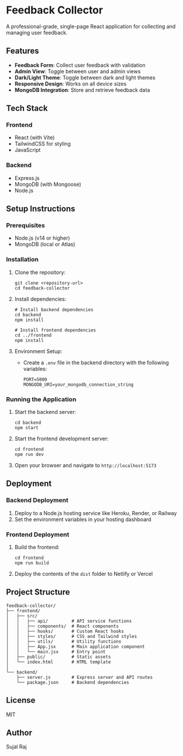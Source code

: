 # Feedback Collector

A professional-grade, single-page React application for collecting and managing user feedback.

## Features

- **Feedback Form**: Collect user feedback with validation
- **Admin View**: Toggle between user and admin views
- **Dark/Light Theme**: Toggle between dark and light themes
- **Responsive Design**: Works on all device sizes
- **MongoDB Integration**: Store and retrieve feedback data

## Tech Stack

### Frontend
- React (with Vite)
- TailwindCSS for styling
- JavaScript

### Backend
- Express.js
- MongoDB (with Mongoose)
- Node.js

## Setup Instructions

### Prerequisites
- Node.js (v14 or higher)
- MongoDB (local or Atlas)

### Installation

1. Clone the repository:
   ```
   git clone <repository-url>
   cd feedback-collector
   ```

2. Install dependencies:
   ```
   # Install backend dependencies
   cd backend
   npm install

   # Install frontend dependencies
   cd ../frontend
   npm install
   ```

3. Environment Setup:
   - Create a `.env` file in the backend directory with the following variables:
     ```
     PORT=5000
     MONGODB_URI=your_mongodb_connection_string
     ```

### Running the Application

1. Start the backend server:
   ```
   cd backend
   npm start
   ```

2. Start the frontend development server:
   ```
   cd frontend
   npm run dev
   ```

3. Open your browser and navigate to `http://localhost:5173`

## Deployment

### Backend Deployment
1. Deploy to a Node.js hosting service like Heroku, Render, or Railway
2. Set the environment variables in your hosting dashboard

### Frontend Deployment
1. Build the frontend:
   ```
   cd frontend
   npm run build
   ```
2. Deploy the contents of the `dist` folder to Netlify or Vercel

## Project Structure

```
feedback-collector/
├── frontend/
│   ├── src/
│   │   ├── api/         # API service functions
│   │   ├── components/  # React components
│   │   ├── hooks/       # Custom React hooks
│   │   ├── styles/      # CSS and Tailwind styles
│   │   ├── utils/       # Utility functions
│   │   ├── App.jsx      # Main application component
│   │   └── main.jsx     # Entry point
│   ├── public/          # Static assets
│   └── index.html       # HTML template
│
└── backend/
    ├── server.js        # Express server and API routes
    └── package.json     # Backend dependencies
```

## License

MIT

## Author

Sujal Raj
